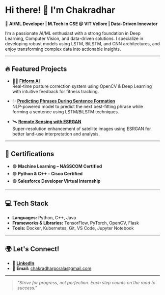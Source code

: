 # Hi there! 👋 I'm Chakradhar

🚀 **AI/ML Developer | M.Tech in CSE @ VIT Vellore | Data-Driven Innovator**

I’m a passionate AI/ML enthusiast with a strong foundation in Deep Learning, Computer Vision, and data-driven solutions. I specialize in developing robust models using LSTM, BiLSTM, and CNN architectures, and enjoy transforming complex data into actionable insights.

---

## 🔥 Featured Projects

- 🏋️‍♂️ [**Fitform AI**](https://github.com/chakri44/fitform-ai)  
  Real-time posture correction system using OpenCV & Deep Learning with intuitive feedback for fitness tracking.

- ✨ [**Predicting Phrases During Sentence Formation**](https://github.com/chakri44/Phrase_Prediction_Project)  
  NLP-powered model to predict the next best-fitting phrase while forming a sentence using LSTM/BiLSTM techniques.

- 🛰️ [**Remote Sensing with ESRGAN**](https://github.com/yourusername/remote-sensing-esrgan)  
  Super-resolution enhancement of satellite images using ESRGAN for better land-use interpretation and analysis.

---

## 📜 Certifications

- 🟢 **Machine Learning – NASSCOM Certified**  
- 🟢 **Python & C++ – Cisco Certified**  
- 🟢 **Salesforce Developer Virtual Internship**  

---

## 💻 Tech Stack

- **Languages:** Python, C++, Java  
- **Frameworks & Libraries:** TensorFlow, PyTorch, OpenCV, Flask  
- **Tools:** Docker, Kubernetes, Git, VS Code, Jupyter Notebook  

---

## 🌍 Let's Connect!

- 🔗 [**LinkedIn**](https://www.linkedin.com/in/chakradhar-porala/)  
- 📧 **Email:** chakradharporala@gmail.com  

---

> _"Strive for progress, not perfection. Each step counts on the road to success."_  
